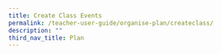 ```yaml
---
title: Create Class Events
permalink: /teacher-user-guide/organise-plan/createclass/
description: ""
third_nav_title: Plan
---
```

